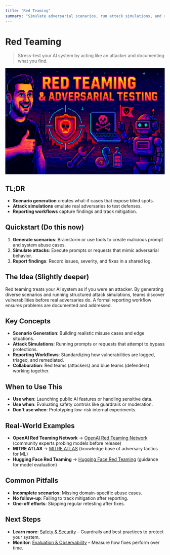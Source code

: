 ```yaml
---
title: "Red Teaming"
summary: "Simulate adversarial scenarios, run attack simulations, and report findings to harden AI systems"
---
```


# Red Teaming

> Stress-test your AI system by acting like an attacker and documenting what you find.

![ai architect red teaming](/img/red-teaming.png)

## TL;DR
- **Scenario generation** creates what-if cases that expose blind spots.
- **Attack simulations** emulate real adversaries to test defenses.
- **Reporting workflows** capture findings and track mitigation.

## Quickstart (Do this now)
1. **Generate scenarios**: Brainstorm or use tools to create malicious prompt and system abuse cases.
2. **Simulate attacks**: Execute prompts or requests that mimic adversarial behavior.
3. **Report findings**: Record issues, severity, and fixes in a shared log.

## The Idea (Slightly deeper)
Red teaming treats your AI system as if you were an attacker. By generating diverse scenarios and running structured attack simulations, teams discover vulnerabilities before real adversaries do. A formal reporting workflow ensures problems are documented and addressed.

## Key Concepts
- **Scenario Generation**: Building realistic misuse cases and edge situations.
- **Attack Simulations**: Running prompts or requests that attempt to bypass protections.
- **Reporting Workflows**: Standardizing how vulnerabilities are logged, triaged, and remediated.
- **Collaboration**: Red teams (attackers) and blue teams (defenders) working together.

## When to Use This
- **Use when**: Launching public AI features or handling sensitive data.
- **Use when**: Evaluating safety controls like guardrails or moderation.
- **Don't use when**: Prototyping low-risk internal experiments.

## Real-World Examples
- **OpenAI Red Teaming Network** → [OpenAI Red Teaming Network](https://openai.com/red-teaming-network) (community experts probing models before release)
- **MITRE ATLAS** → [MITRE ATLAS](https://atlas.mitre.org/) (knowledge base of adversary tactics for ML)
- **Hugging Face Red Teaming** → [Hugging Face Red Teaming](https://huggingface.co/docs/red-teaming/index) (guidance for model evaluation)

## Common Pitfalls
- **Incomplete scenarios**: Missing domain-specific abuse cases.
- **No follow-up**: Failing to track mitigation after reporting.
- **One-off efforts**: Skipping regular retesting after fixes.

## Next Steps
- **Learn more**: [Safety & Security](safety-and-security.md) – Guardrails and best practices to protect your system.
- **Monitor**: [Evaluation & Observability](evaluation-and-observability.md) – Measure how fixes perform over time.
